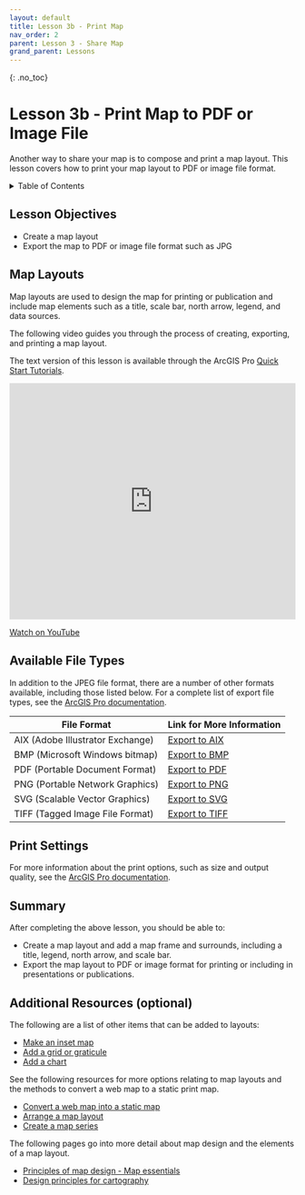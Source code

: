 ```yaml
---
layout: default
title: Lesson 3b - Print Map
nav_order: 2
parent: Lesson 3 - Share Map
grand_parent: Lessons
---
```

{: .no_toc}  
# Lesson 3b - Print Map to PDF or Image File

Another way to share your map is to compose and print a map layout. This lesson covers how to print your map layout to PDF or image file format.

<details markdown="block" class="toc">
  <summary>
    Table of Contents
  </summary>
  {: .text-delta }
- TOC
{:toc}
</details>

## Lesson Objectives
- Create a map layout
- Export the map to PDF or image file format such as JPG

## Map Layouts
Map layouts are used to design the map for printing or publication and include map elements such as a title, scale bar, north arrow, legend, and data sources. 

The following video guides you through the process of creating, exporting, and printing a map layout.

The text version of this lesson is available through the ArcGIS Pro [Quick Start Tutorials](https://pro.arcgis.com/en/pro-app/latest/get-started/add-maps-to-a-layout.htm).

<iframe height="416" width="100%" allowfullscreen frameborder=0 src="https://www.youtube.com/embed/EhE55ZtrJlk" title="Make a layout in ArcGIS Pro"></iframe>

[Watch on YouTube](https://www.youtube.com/embed/EhE55ZtrJlk)

## Available File Types
In addition to the JPEG file format, there are a number of other formats available, including those listed below. 
For a complete list of export file types, see the [ArcGIS Pro documentation](https://pro.arcgis.com/en/pro-app/latest/help/sharing/overview/export-a-map-or-layout.htm#ESRI_SECTION1_F4284E79E1A743468186BE49528275A9). 

| File Format      | Link for More Information |
| ---------------- | ------------------------- |
| AIX (Adobe Illustrator Exchange) | [Export to AIX](https://pro.arcgis.com/en/pro-app/latest/help/sharing/overview/aix-export.htm) |
| BMP (Microsoft Windows bitmap) | [Export to BMP](https://pro.arcgis.com/en/pro-app/3.2/help/sharing/overview/bmp-export.htm) |
| PDF (Portable Document Format) | [Export to PDF](https://pro.arcgis.com/en/pro-app/3.2/help/sharing/overview/pdf-export.htm) |
| PNG (Portable Network Graphics) | [Export to PNG](https://pro.arcgis.com/en/pro-app/3.2/help/sharing/overview/png-export.htm) |
| SVG (Scalable Vector Graphics) | [Export to SVG](https://pro.arcgis.com/en/pro-app/3.2/help/sharing/overview/svg-or-svgz-export.htm) |
| TIFF (Tagged Image File Format) | [Export to TIFF](https://pro.arcgis.com/en/pro-app/3.2/help/sharing/overview/tiff-export.htm) |

## Print Settings
For more information about the print options, such as size and output quality, see the [ArcGIS Pro documentation](https://pro.arcgis.com/en/pro-app/latest/help/sharing/overview/print-a-map-or-layout.htm#ESRI_SECTION1_2EB761C8C40646F39C5F7A5F4858759A).

## Summary
After completing the above lesson, you should be able to:
- Create a map layout and add a map frame and surrounds, including a title, legend, north arrow, and scale bar.
- Export the map layout to PDF or image format for printing or including in presentations or publications.

## Additional Resources (optional)
The following are a list of other items that can be added to layouts:
- [Make an inset map](https://learn.arcgis.com/en/projects/cartographic-creations-make-an-inset-map/)
- [Add a grid or graticule](https://pro.arcgis.com/en/pro-app/latest/help/layouts/add-a-grid.htm)
- [Add a chart](https://pro.arcgis.com/en/pro-app/latest/help/layouts/charts.htm)

See the following resources for more options relating to map layouts and the methods to convert a web map to a static print map.
- [Convert a web map into a static map](https://learn.arcgis.com/en/projects/convert-a-web-map-into-a-print-map/)
- [Arrange a map layout](https://learn.arcgis.com/en/projects/cartographic-creations-arrange-a-map-layout/)
- [Create a map series](https://pro.arcgis.com/en/pro-app/latest/help/layouts/map-series.htm)

The following pages go into more detail about map design and the elements of a map layout.
- [Principles of map design - Map essentials](https://storymaps.arcgis.com/stories/daea26d48cc041f08f4c9a1b7b2ba9d5)
- [Design principles for cartography](https://www.esri.com/arcgis-blog/products/arcgis-pro/mapping/design-principles-for-cartography/)

